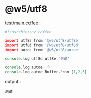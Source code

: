[‼️]: ✏️README.mdt

# @w5/utf8

[test/main.coffee](./test/main.coffee) :

```coffee
#!/usr/bin/env coffee

import utf8e from '@w5/utf8/utf8e'
import utf8d from '@w5/utf8/utf8d'
import autoe from '@w5/utf8/autoe'

console.log utf8d utf8e '测试'

console.log autoe '车'
console.log autoe Buffer.from [1,2,3]
```

output :

```
测试
```
